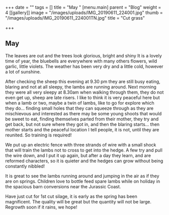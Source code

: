 +++
date = ""
tags = []
title = "May "
[menu.main]
parent = "Blog"
weight = 4
[[gallery]]
image = "/images/uploads/IMG_20190611_224001.jpg"
thumb = "/images/uploads/IMG_20190611_224001TN.jpg"
title = "Cut grass"

+++
## May 

The leaves are out and the trees look glorious, bright and shiny It is a lovely time of year, the bluebells are everywhere with many others flowers, wild garlic, little violets. The weather has been very dry and a little cold, however a lot of sunshine.

After checking the sheep this evening at 9.30 pm they are still busy eating, blaring and not at all sleepy, the lambs are running around. Next morning they were all very sleepy at 8.30am when walking through them, they do not even get up, sheep are late risers. I like to think it is very peaceful here but when a lamb or two, maybe a twin of lambs, like to go for explore which they do... finding small holes that they can squeeze through as they are mischievous and interested as there may be some young shoots that would be sweet to eat, finding themselves parted from their mother, they try and get back, but not sure where they got in, and then the blaring starts... then mother starts and the peaceful location I tell people, it is not, until they are reunited. So training is required!

We put up an electric fence with three strands of wire with a small shock that will train the lambs not to cross to get into the hedge. A few try and pull the wire down, and I put it up again, but after a day they learn, and are reformed characters, so it is quieter and the hedges can grow without being constantly nibbled!

It is great to see the lambs running around and jumping in the air as if they are on springs. Children love to bottle feed spare lambs while on holiday in the spacious barn conversions near the Jurassic Coast.

Have just cut for 1st cut silage, it is early as the spring has been magnificent. The quality will be great but the quantity will not be large. Regrowth soon if it rains, we hope!
